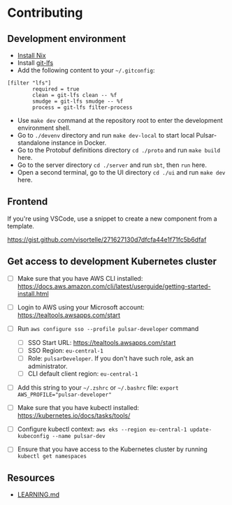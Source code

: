 # Contributing

## Development environment

- [Install Nix](https://nixos.org/download.html)
- Install [git-lfs](https://git-lfs.github.com/)
- Add the following content to your `~/.gitconfig`:

```
[filter "lfs"]
        required = true
        clean = git-lfs clean -- %f
        smudge = git-lfs smudge -- %f
        process = git-lfs filter-process
```

- Use `make dev` command at the repository root to enter the development environment shell.
- Go to `./devenv` directory and run `make dev-local` to start local Pulsar-standalone instance in Docker.
- Go to the Protobuf definitions directory `cd ./proto` and run `make build` here.
- Go to the server directory `cd ./server` and run `sbt`, then `run` here.
- Open a second terminal, go to the UI directory `cd ./ui` and run `make dev` here.

## Frontend

If you're using VSCode, use a snippet to create a new component from a template.

https://gist.github.com/visortelle/271627130d7dfcfa44e1f71fc5b6dfaf

## Get access to development Kubernetes cluster

- [ ] Make sure that you have AWS CLI installed: https://docs.aws.amazon.com/cli/latest/userguide/getting-started-install.html
- [ ] Login to AWS using your Microsoft account: https://tealtools.awsapps.com/start
- [ ] Run `aws configure sso --profile pulsar-developer` command
  - [ ] SSO Start URL: https://tealtools.awsapps.com/start
  - [ ] SSO Region: `eu-central-1`
  - [ ] Role: `pulsarDeveloper`. If you don't have such role, ask an administrator.
  - [ ] CLI default client region: `eu-central-1`
- [ ] Add this string to your `~/.zshrc` or `~/.bashrc` file: `export AWS_PROFILE="pulsar-developer"`

- [ ] Make sure that you have kubectl installed: https://kubernetes.io/docs/tasks/tools/
- [ ] Configure kubectl context: `aws eks --region eu-central-1 update-kubeconfig --name pulsar-dev`
- [ ] Ensure that you have access to the Kubernetes cluster by running `kubectl get namespaces`

## Resources

- [LEARNING.md](./LEARNING.md)
